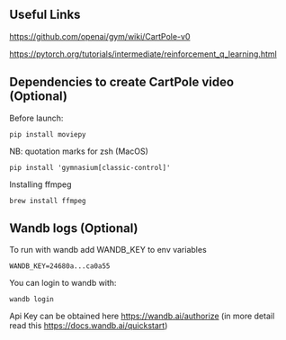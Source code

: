 ## Useful Links

https://github.com/openai/gym/wiki/CartPole-v0

https://pytorch.org/tutorials/intermediate/reinforcement_q_learning.html

## Dependencies to create CartPole video (Optional)

Before launch:
```
pip install moviepy
```
NB: quotation marks for zsh (MacOS)
```
pip install 'gymnasium[classic-control]'
```
Installing ffmpeg
```
brew install ffmpeg
```

## Wandb logs (Optional)

To run with wandb add WANDB_KEY to env variables
```
WANDB_KEY=24680a...ca0a55
```
You can login to wandb with:
```
wandb login
```
Api Key can be obtained here https://wandb.ai/authorize
(in more detail read this https://docs.wandb.ai/quickstart)



